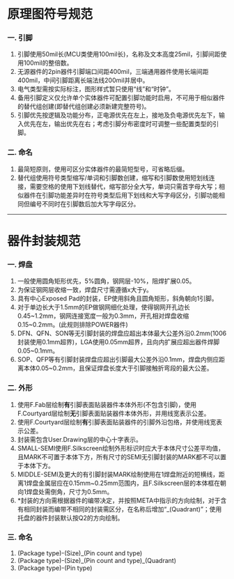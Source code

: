 # 原理图符号规范
### 一. 引脚
1. 引脚使用50mil长(MCU类使用100mil长)，名称及文本高度25mil，引脚间距使用100mil的整倍数。
2. 无源器件的2pin器件引脚端口间距400mil，三端通用器件使用长端间距400mil，中间引脚距离长端法线200mil并居中。
3. 电气类型需按实际标注，图形样式暂只使用“线”和“时钟”。
4. 备用引脚定义仅允许单个实体器件可配置引脚功能时启用，不可用于相似器件的替代组创建(即替代组创建必须新建完整符号)。
5. 引脚优先按逻辑及功能分布，正电源优先在左上，接地及负电源优先左下，输入优先在左，输出优先在右；考虑引脚分布密度时可调整一些配置类型的引脚。
### 二. 命名
1. 最简短原则，使用可区分实体器件的最简短型号，可省略后缀。
2. 替代组使用符号类型缩写/单词和引脚数创建，缩写和引脚数使用短划线连接，需要空格的使用下划线替代，缩写部分全大写，单词只需首字母大写；相似器件在引脚功能差异时在符号类型后用下划线和大写字母区分，引脚功能相同但编号不同时在引脚数后加大写字母区分。

***

# 器件封装规范
### 一. 焊盘
1. 一般使用圆角矩形优先，5%圆角，钢网层-10%，阻焊扩展0.05。
2. 为保证钢网层收缩一致，焊盘尺寸需遵循x大于y。
3. 具有中心Exposed Pad的封装，EP使用斜角且圆角矩形，斜角朝向1引脚。
4. 对于单边长大于1.5mm的EP做钢网细化处理，使得钢网开孔边长0.45\~1.2mm，钢网连接宽度一般为0.3mm，开孔相对焊盘收缩0.15\~0.2mm。(此规则排除POWER器件)
5. DFN、QFN、SON等无引脚封装的焊盘应超出本体最大公差外沿0.2mm(1006封装使用0.1mm超界)，LGA使用0.05mm超界，且向内扩展应超出器件焊脚0.05\~0.1mm。
6. SOP、QFP等有引脚封装焊盘应超出引脚最大公差外沿0.1mm，焊盘内侧应距离本体0.05\~0.2mm，且保证焊盘长度大于引脚接触折弯段的最大公差。
### 二. 外形
1. 使用F.Fab层绘制**有**引脚表面贴装器件本体外形(不包含引脚)，使用F.Courtyard层绘制**无**引脚表面贴装器件本体外形，并用线宽表示公差。
2. 使用F.Courtyard层绘制**有**引脚表面贴装器件的引脚外沿包络，并使用线宽表示公差。
3. 封装需包含User.Drawing层的中心十字表示。
4. SMALL-SEMI使用F.Silkscreen绘制外形标识时应大于本体尺寸公差平均值，且MARK不可置于本体下方，所有尺寸的SEMI无引脚封装的MARK都不可以置于本体下方。
5. MIDDLE-SEMI及更大的有引脚封装MARK绘制使用在1焊盘附近的短横线，距离1焊盘金属层应在0.15mm<span>~</span>0.25mm范围内，且F.Silkscreen层的本体框在朝向1焊盘处需倒角，尺寸为0.5mm。
6. \*封装的方向需根据器件的编带决定，并按照META中指示的方向绘制，对于含有相同封装而编带不相同的封装需区分，在名称后增加“\_(Quadrant)”；使用托盘的器件封装默认按Q2的方向绘制。
### 三. 命名
1. (Package type)-(Size)\_(Pin count and type)
2. (Package type)-(Size)\_(Pin count and type)\_(Quadrant)
3. (Package type)-(Pin type)
